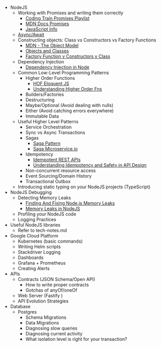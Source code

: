 - NodeJS
	- Working with Promises and writing them correctly
		- [Coding Train Promises Playlist](https://www.youtube.com/watch?v=QO4NXhWo_NM&list=PLRqwX-V7Uu6bKLPQvPRNNE65kBL62mVfx&index=1)
		- [MDN Docs Promises](https://developer.mozilla.org/en-US/docs/Web/JavaScript/Reference/Global_Objects/Promise)
		- [JavaScript Info](https://javascript.info/promise-basics)
	- [Async/Await](https://javascript.info/async-await)
	- Constructing objects: Class vs Constructors vs Factory Functions
		- [MDN - The Object Model](https://developer.mozilla.org/en-US/docs/Web/JavaScript/Guide/Details_of_the_Object_Model)
		- [Objects and Classes](http://book.mixu.net/node/ch6.html)
		- [Factory Function v Constructors v Class](https://medium.com/javascript-scene/javascript-factory-functions-vs-constructor-functions-vs-classes-2f22ceddf33e)
	- Dependency Injection
		- [Dependency Injection in Node](https://tsh.io/blog/dependency-injection-in-node-js/)
	- Common Low-Level Programming Patterns
		- Higher Order Functions
			- [HOF Eloquent JS](https://eloquentjavascript.net/05_higher_order.html)
			- [Understanding Higher Order Fns](https://blog.bitsrc.io/understanding-higher-order-functions-in-javascript-75461803bad)
		- Builders/Factories
		- Destructuring
		- Maybe/Optional (Avoid dealing with nulls)
		- Either (Avoid catching errors everywhere)
		- Immutable Data
	- Useful Higher Level Patterns
		- Service Orchestration
		- Sync vs Async Transactions
		- Sagas
			- [Saga Pattern](https://blog.couchbase.com/saga-pattern-implement-business-transactions-using-microservices-part/)
			- [Saga Microservice.io](https://microservices.io/patterns/data/saga.html)
		- Idempotency
			- [Idempotent REST APIs](https://restfulapi.net/idempotent-rest-apis/)
			- [Understanding Idempotency and Safety in API Design](https://nordicapis.com/understanding-idempotency-and-safety-in-api-design/)
		- Non-concurrent resource access
		- Event Sourcing/Domain History
		- Transactional Outbox
	- Introducing static typing on your NodeJS projects (TypeScript)
- NodeJS Debugging
	- Detecting Memory Leaks
		- [Finding And Fixing Node.js Memory Leaks](https://marmelab.com/blog/2018/04/03/how-to-track-and-fix-memory-leak-with-nodejs.html)
		- [Memory Leaks in NodeJS](https://medium.com/tech-tajawal/memory-leaks-in-nodejs-quick-overview-988c23b24dba)
	- Profiling your NodeJS code
	- Logging Practices
- Useful NodeJS libraries
	- Refer to tech-notes.md
- Google Cloud Platform
	- Kubernetes (basic commands)
	- Writing Helm scripts
	- Stackdriver Logging
	- Dashboards
	- Grafana + Prometheus
	- Creating Alerts
- APIs
	- Contracts (JSON Schema/Open API)
		- How to write proper contracts
		- Gotchas of anyOf/oneOf
	- Web Server (Fastify )
	- API Evolution Strategies
- Database
	- Postgres
		- Schema Migrations
		- Data Migrations
		- Diagnosing slow queries
		- Diagnosing current activity
		- What isolation level is right for your transaction?
